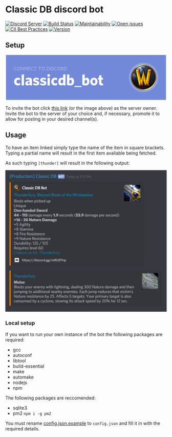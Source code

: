 # Classic DB discord bot

[![Discord Server](https://img.shields.io/discord/572880907682447380%20.svg?logo=discord&style=for-the-badge)](https://discord.gg/38wH62F)
[![Build Status](https://travis-ci.org/Kruhlmann/classicdb_bot.svg?branch=master)](https://travis-ci.org/Kruhlmann/classicdb_bot)
[![Maintainability](https://api.codeclimate.com/v1/badges/31ac58008a241939aee1/maintainability)](https://codeclimate.com/github/Kruhlmann/classicdb_bot/maintainability)
[![Open issues](https://img.shields.io/github/issues-raw/Kruhlmann/classicdb_bot.svg?style=for-the-badge)](https://github.com/Kruhlmann/classicdb_bot/issues)
[![CII Best Practices](https://bestpractices.coreinfrastructure.org/projects/2579/badge)](https://bestpractices.coreinfrastructure.org/projects/2579)
[![Version](https://img.shields.io/github/package-json/v/Kruhlmann/classicdb_bot.svg?style=for-the-badge)](package.json)

## Setup

<p align="center">
  <a href="https://discordapp.com/oauth2/authorize?client_id=545640068056875048&scope=bot&permissions=0">
    <img src="connect.png" />
  </a>
</p>

To invite the bot click [this link](https://discordapp.com/oauth2/authorize?client_id=545640068056875048&scope=bot&permissions=0) (or the image above) as the server owner. Invite the bot to the server of your choice and, if necessary, promote it to allow for posting in your desired channel(s).

## Usage

To have an item linked simply type the name of the item in square brackets.
Typing a partial name will result in the first item avaliable being fetched.

As such typing `[thunder]` will result in the following output:

![Showcase](showcase.png)

### Local setup

If you want to run your own instance of the bot the following packages are required:

* gcc
* autoconf
* libtool
* build-essential
* make
* automake
* nodejs
* npm

The following packages are reccomended:

* sqlite3
* pm2 `npm i -g pm2`

You must rename [config.json.example](config.json.example) to `config.json` and fill it in with the required details.
